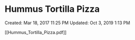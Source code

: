 # Hummus Tortilla Pizza

Created: Mar 18, 2017 11:25 PM
Updated: Oct 3, 2019 1:13 PM

[[Hummus_Tortilla_Pizza.pdf]]